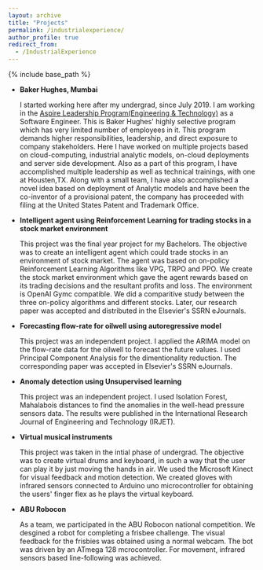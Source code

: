 ```yaml
---
layout: archive
title: "Projects"
permalink: /industrialexperience/
author_profile: true
redirect_from:
  - /IndustrialExperience
---
```


{% include base_path %}


* **Baker Hughes, Mumbai**

  I started working here after my undergrad, since July 2019. I am working in the [Aspire Leadership Program(Engineering & Technology)](https://careers.bakerhughes.com/global/en/aspire) as a Software Engineer. This is Baker Hughes' highly selective program which has very limited number of employees in it.
  This program demands higher responsibilities, leadership, and direct exposure to company stakeholders. Here I have worked on multiple projects based on cloud-computing, industrial analytic models,
  on-cloud deployments and server side development. Also as a part of this program, I have accomplished multiple leadership as well as technical trainings, with one at Housten,TX. Along with a small team, I have also accomplished a novel idea
  based on deployment of Analytic models and have been the co-inventor of a provisional patent, the company has proceeded with filing at the United States Patent and Trademark Office.
  
* **Intelligent agent using Reinforcement Learning for trading stocks in a stock market environment**

  This project was the final year project for my Bachelors. The objective was to create an intelligent agent which could trade stocks in an environment of stock market. The agent was based on on-policy Reinforcement Learning Algorithms like VPG, TRPO and PPO. We create the stock market environment which gave the agent rewards based on its trading decisions and the resultant profits and loss. The environment is OpenAI Gymc compatible. We did a comparitive study between the three on-policy algorithms and different stocks. Later, our research paper was accepted and distributed in the Elsevier's SSRN eJournals.
  
* **Forecasting flow-rate for oilwell using autoregressive model**

  This project was an independent project. I applied the ARIMA model on the flow-rate data for the oilwell to forecast the future values. I used Principal Component Analysis for the dimentionality reduction. The corresponding paper was accepted in  Elsevier's SSRN eJournals.
  
* **Anomaly detection using Unsupervised learning**

  This project was an independent project. I used Isolation Forest, Mahalabois distances to find the anomalies in the well-head pressure sensors data. The results were published in the International Research Journal of Engineering and Technology (IRJET).
  
* **Virtual musical instruments**

  This project was taken in the intial phase of undergrad. The objective was to create virtual drums and keyboard, in such a way that the user can play it by just moving the hands in air. We used the Microsoft Kinect for visual feedback and motion detection. We created gloves with infrared sensors connected to Arduino uno microcontroller for obtaining the users' finger flex as he plays the virtual keyboard.  

* **ABU Robocon**

  As a team, we participated in the ABU Robocon national competition. We desgined a robot for completing a frisbee challenge. The visual feedback for the frisbies was obtained using a normal webcam. The bot was driven by an ATmega 128 mcrocontroller. For movement, infrared sensors based line-following was achieved.
  
